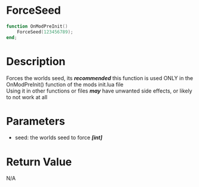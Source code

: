 # ForceSeed

```lua
function OnModPreInit()
	ForceSeed(123456789);
end;
```

# Description

Forces the worlds seed, its ***recommended*** this function is used ONLY in the OnModPreInit() function of the mods init.lua file<br>
Using it in other functions or files ***may*** have unwanted side effects, or likely to not work at all

# Parameters

- seed: the worlds seed to force ***[int]***

# Return Value

N/A